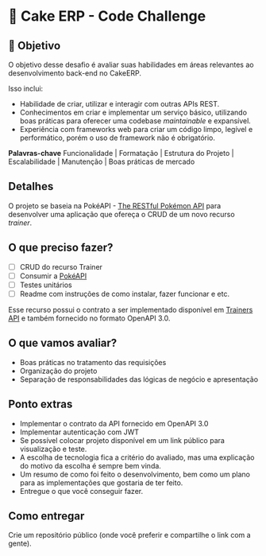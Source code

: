 # 🧁 Cake ERP - Code Challenge

## 🚀 Objetivo

O objetivo desse desafio é avaliar suas habilidades em áreas relevantes ao desenvolvimento back-end no CakeERP.

Isso inclui:

- Habilidade de criar, utilizar e interagir com outras APIs REST.
- Conhecimentos em criar e implementar um serviço básico, utilizando boas práticas para oferecer uma codebase _maintainable_ e expansível.
- Experiência com frameworks web para criar um código limpo, legível e performático, porém o uso de framework não é obrigatório.

**Palavras-chave**
Funcionalidade | Formatação | Estrutura do Projeto | Escalabilidade | Manutenção | Boas práticas de mercado

## Detalhes

O projeto se baseia na PokéAPI - [The RESTful Pokémon API](https://pokeapi.co/) para desenvolver uma aplicação que ofereça o CRUD de um
novo recurso _trainer_.

## O que preciso fazer?

- [ ] CRUD do recurso Trainer
- [ ] Consumir a  [PokéAPI](https://pokeapi.co/)
- [ ] Testes unitários
- [ ] Readme com instruções de como instalar, fazer funcionar e etc.

Esse recurso possui o contrato a ser implementado disponível em [Trainers API](https://app.swaggerhub.com/apis/fernando.celmer/trainers-api/1.0.0) e também
fornecido no formato OpenAPI 3.0.

## O que vamos avaliar?

- Boas práticas no tratamento das requisições
- Organização do projeto
- Separação de responsabilidades das lógicas de negócio e apresentação

## Ponto extras

- Implementar o contrato da API fornecido em OpenAPI 3.0
- Implementar autenticação com JWT
- Se possível colocar projeto disponível em um link público para visualização e teste.
- A escolha de tecnologia fica a critério do avaliado, mas uma explicação do
motivo da escolha é sempre bem vinda.
- Um resumo de como foi feito o desenvolvimento, bem como um plano para as implementações que gostaria de ter feito.
- Entregue o que você conseguir fazer.

## Como entregar

Crie um repositório público (onde você preferir e compartilhe o link com a gente).
